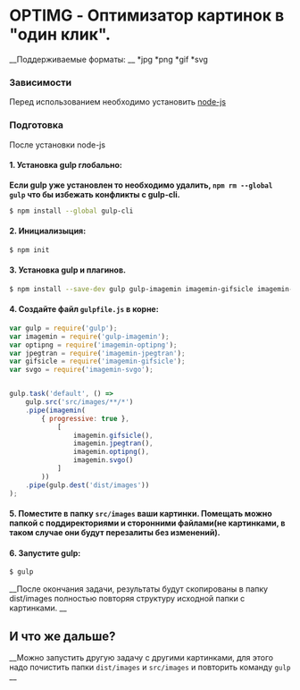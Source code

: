 # OPTIMG - Оптимизатор картинок в "один клик".

__Поддерживаемые форматы: __
*jpg
*png
*gif
*svg

### Зависимости
Перед использованием необходимо установить [node-js](http://nodejs.org/)

### Подготовка

После установки node-js

#### 1. Установка gulp глобально:

__Если gulp уже установлен то необходимо удалить, `npm rm --global gulp`
что бы избежать конфликты с gulp-cli.__

```sh
$ npm install --global gulp-cli
```

#### 2. Инициализыция:

```sh
$ npm init
```

#### 3. Установка gulp и плагинов.
```sh
$ npm install --save-dev gulp gulp-imagemin imagemin-gifsicle imagemin-jpegtran imagemin-optipng imagemin-svgo
```

#### 4. Создайте файл `gulpfile.js` в корне:

```js
var gulp = require('gulp');
var imagemin = require('gulp-imagemin');
var optipng = require('imagemin-optipng');
var jpegtran = require('imagemin-jpegtran');
var gifsicle = require('imagemin-gifsicle');
var svgo = require('imagemin-svgo');


gulp.task('default', () =>
    gulp.src('src/images/**/*')
    .pipe(imagemin(
    	{ progressive: true },
			[
				imagemin.gifsicle(), 
				imagemin.jpegtran(), 
				imagemin.optipng(), 
				imagemin.svgo()
			]
    	))
    .pipe(gulp.dest('dist/images'))
);
```
#### 5. Поместите в папку `src/images` ваши картинки. Помещать можно папкой с поддиректориями и сторонними файлами(не картинками, в таком случае они будут перезалиты без изменений).

#### 6. Запустите gulp:

```sh
$ gulp
```

__После окончания задачи, результаты будут скопированы в папку dist/images полностью повторяя структуру исходной папки с картинками. __

## И что же дальше?

__Можно запустить другую задачу с другими картинками, для этого надо почистить папки `dist/images` и `src/images` и повторить команду `gulp` __